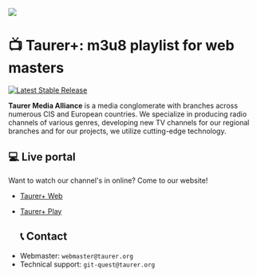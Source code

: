 ![](https://static.taurer.org/7HI4dB44944xSGLZn72UQk0c0GABou6Zqrx2njvBJl4HPk9QZtn8VqCRsSwFz8pZ/4bMI6KtZRuakWTUAVrTh8DPtNnbTeV4OlILyZ0Gp2SRz5mg7S8vjVVQJAYgPaTTI/EXPORT_LOGO3.png)

# 📺 Taurer+: m3u8 playlist for web masters

[![Latest Stable Release](https://img.shields.io/badge/stable%20version-8A2BE2)]()

**Taurer Media Alliance** is a media conglomerate with branches across numerous CIS and European countries.
We specialize in producing radio channels of various genres, developing new TV channels for our regional branches and
for our projects, we utilize cutting-edge technology.

## 💻 Live portal

Want to watch our channel's in online? Come to our website!

- [Taurer+ Web](https://tv.taurer.org/)
- [Taurer+ Play](https://tv.taurer.org/player)

  ## 📞 Contact

* Webmaster: `webmaster@taurer.org`
* Technical support: `git-quest@taurer.org`
